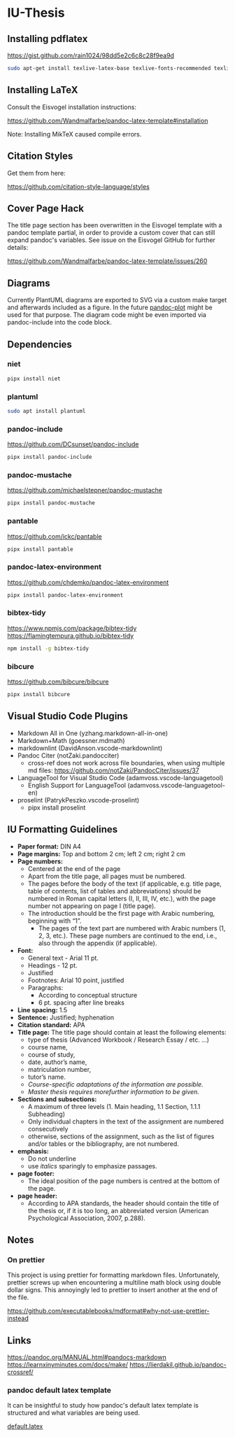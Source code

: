 # IU-Thesis

## Installing pdflatex

<https://gist.github.com/rain1024/98dd5e2c6c8c28f9ea9d>

```sh
sudo apt-get install texlive-latex-base texlive-fonts-recommended texlive-fonts-extra texlive-latex-extra
```

## Installing LaTeX

Consult the Eisvogel installation instructions:

<https://github.com/Wandmalfarbe/pandoc-latex-template#installation>

Note: Installing MikTeX caused compile errors.

## Citation Styles

Get them from here:

<https://github.com/citation-style-language/styles>

## Cover Page Hack

The title page section has been overwritten in the Eisvogel template with a
pandoc template partial, in order to provide a custom cover that can still
expand pandoc's variables. See issue on the Eisvogel GitHub for further details:

<https://github.com/Wandmalfarbe/pandoc-latex-template/issues/260>

## Diagrams

Currently PlantUML diagrams are exported to SVG via a custom make target and
afterwards included as a figure. In the future
[pandoc-plot](https://github.com/LaurentRDC/pandoc-plot) might be used for that
purpose. The diagram code might be even imported via pandoc-include into the
code block.

## Dependencies

### niet

```sh
pipx install niet
```

### plantuml

```sh
sudo apt install plantuml
```

### pandoc-include

<https://github.com/DCsunset/pandoc-include>

```sh
pipx install pandoc-include
```

### pandoc-mustache

<https://github.com/michaelstepner/pandoc-mustache>

```sh
pipx install pandoc-mustache
```

### pantable

<https://github.com/ickc/pantable>

```sh
pipx install pantable
```

### pandoc-latex-environment

<https://github.com/chdemko/pandoc-latex-environment>

```sh
pipx install pandoc-latex-environment
```

### bibtex-tidy

<https://www.npmjs.com/package/bibtex-tidy>
<https://flamingtempura.github.io/bibtex-tidy>

```sh
npm install -g bibtex-tidy
```

### bibcure

<https://github.com/bibcure/bibcure>

```sh
pipx install bibcure
```

## Visual Studio Code Plugins

- Markdown All in One (yzhang.markdown-all-in-one)
- Markdown+Math (goessner.mdmath)
- markdownlint (DavidAnson.vscode-markdownlint)
- Pandoc Citer (notZaki.pandocciter)
  - cross-ref does not work across file boundaries, when using multiple md
    files: <https://github.com/notZaki/PandocCiter/issues/37>
- LanguageTool for Visual Studio Code (adamvoss.vscode-languagetool)
  - English Support for LanguageTool (adamvoss.vscode-languagetool-en)
- proselint (PatrykPeszko.vscode-proselint)
  - pipx install proselint

## IU Formatting Guidelines

- **Paper format:** DIN A4
- **Page margins:** Top and bottom 2 cm; left 2 cm; right 2 cm
- **Page numbers:**
  - Centered at the end of the page
  - Apart from the title page, all pages must be numbered.
  - The pages before the body of the text (if applicable, e.g. title page, table
    of contents, list of tables and abbreviations) should be numbered in Roman
    capital letters (I, II, III, IV, etc.), with the page number not appearing
    on page I (title page).
  - The introduction should be the first page with Arabic numbering, beginning
    with “1”.
    - The pages of the text part are numbered with Arabic numbers (1, 2, 3,
      etc.). These page numbers are continued to the end, i.e., also through the
      appendix (if applicable).
- **Font:**
  - General text - Arial 11 pt.
  - Headings - 12 pt.
  - Justified
  - Footnotes: Arial 10 point, justified
  - Paragraphs:
    - According to conceptual structure
    - 6 pt. spacing after line breaks
- **Line spacing:** 1.5
- **Sentence:** Justified; hyphenation
- **Citation standard:** APA
- **Title page:** The title page should contain at least the following elements:
  - type of thesis (Advanced Workbook / Research Essay / etc. ...)
  - course name,
  - course of study,
  - date, author’s name,
  - matriculation number,
  - tutor’s name.
  - _Course-specific adaptations of the information are possible._
  - _Master thesis requires morefurther information to be given._
- **Sections and subsections:**
  - A maximum of three levels (1. Main heading, 1.1 Section, 1.1.1 Subheading)
  - Only individual chapters in the text of the assignment are numbered
    consecutively
  - otherwise, sections of the assignment, such as the list of figures and/or
    tables or the bibliography, are not numbered.
- **emphasis:**
  - Do not underline
  - use _italics_ sparingly to emphasize passages.
- **page footer:**
  - The ideal position of the page numbers is centred at the bottom of the page.
- **page header:**
  - According to APA standards, the header should contain the title of the
    thesis or, if it is too long, an abbreviated version (American Psychological
    Association, 2007, p.288).

## Notes

### On prettier

This project is using prettier for formatting markdown files. Unfortunately,
prettier screws up when encountering a multiline math block using double dollar
signs. This annoyingly led to prettier to insert another at the end of the file.

<https://github.com/executablebooks/mdformat#why-not-use-prettier-instead>

## Links

<https://pandoc.org/MANUAL.html#pandocs-markdown>
<https://learnxinyminutes.com/docs/make/>
<https://lierdakil.github.io/pandoc-crossref/>

### pandoc default latex template

It can be insightful to study how pandoc's default latex template is structured and what variables are being used.

[default.latex](https://github.com/jgm/pandoc-templates/blob/master/default.latex)

